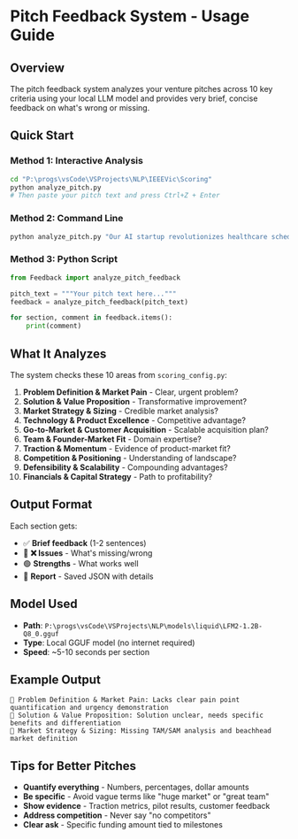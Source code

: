 # Pitch Feedback System - Usage Guide

## Overview
The pitch feedback system analyzes your venture pitches across 10 key criteria using your local LLM model and provides very brief, concise feedback on what's wrong or missing.

## Quick Start

### Method 1: Interactive Analysis
```bash
cd "P:\progs\vsCode\VSProjects\NLP\IEEEVic\Scoring"
python analyze_pitch.py
# Then paste your pitch text and press Ctrl+Z + Enter
```

### Method 2: Command Line 
```bash
python analyze_pitch.py "Our AI startup revolutionizes healthcare scheduling..."
```

### Method 3: Python Script
```python
from Feedback import analyze_pitch_feedback

pitch_text = """Your pitch text here..."""
feedback = analyze_pitch_feedback(pitch_text)

for section, comment in feedback.items():
    print(comment)
```

## What It Analyzes

The system checks these 10 areas from `scoring_config.py`:

1. **Problem Definition & Market Pain** - Clear, urgent problem?
2. **Solution & Value Proposition** - Transformative improvement?
3. **Market Strategy & Sizing** - Credible market analysis?
4. **Technology & Product Excellence** - Competitive advantage?
5. **Go-to-Market & Customer Acquisition** - Scalable acquisition plan?
6. **Team & Founder-Market Fit** - Domain expertise?
7. **Traction & Momentum** - Evidence of product-market fit?
8. **Competition & Positioning** - Understanding of landscape?
9. **Defensibility & Scalability** - Compounding advantages?
10. **Financials & Capital Strategy** - Path to profitability?

## Output Format

Each section gets:
- ✅ **Brief feedback** (1-2 sentences)
- 🔴 **❌ Issues** - What's missing/wrong
- 🟢 **Strengths** - What works well
- 💾 **Report** - Saved JSON with details

## Model Used
- **Path**: `P:\progs\vsCode\VSProjects\NLP\models\liquid\LFM2-1.2B-Q8_0.gguf`
- **Type**: Local GGUF model (no internet required)
- **Speed**: ~5-10 seconds per section

## Example Output
```
📝 Problem Definition & Market Pain: Lacks clear pain point quantification and urgency demonstration
📝 Solution & Value Proposition: Solution unclear, needs specific benefits and differentiation
📝 Market Strategy & Sizing: Missing TAM/SAM analysis and beachhead market definition
```

## Tips for Better Pitches
- **Quantify everything** - Numbers, percentages, dollar amounts
- **Be specific** - Avoid vague terms like "huge market" or "great team"
- **Show evidence** - Traction metrics, pilot results, customer feedback
- **Address competition** - Never say "no competitors"
- **Clear ask** - Specific funding amount tied to milestones